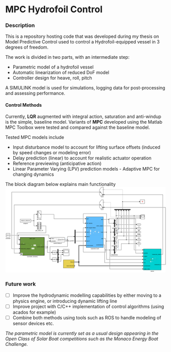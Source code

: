 # MPC Hydrofoil Control

### Description

This is a repository hosting code that was developed during my thesis on Model Predictive Control used to control a Hydrofoil-equipped vessel in 3 degrees of freedom.

The work is divided in two parts, with an intermediate step:
- Parametric model of a hydrofoil vessel
- Automatic linearization of reduced DoF model
- Controller design for heave, roll, pitch

A SIMULINK model is used for simulations, logging data for post-processing and assessing performance. 

#### Control Methods
Currently, **LQR** augmented with integral action, saturation and anti-windup is the simple, baseline model.
Variants of **MPC** developed using the Matlab MPC Toolbox were tested and compared against the baseline model.

Tested MPC models include
- Input disturbance model to account for lifting surface offsets (induced by speed changes or modeling error)
- Delay prediction (linear) to account for realistic actuator operation
- Reference previewing (anticipative action)
- Linear Parameter Varying (LPV) prediction models - Adaptive MPC for changing dynamics

The block diagram below explains main functionality
![System Diagram](figures/developed_environment.svg)

### Future work
- [ ] Improve the hydrodynamic modelling capabilities by either moving to a physics engine, or introducing dynamic lifting line
- [ ] Improve project with C/C++ implementation of control algorithms (using acados for example)
- [ ] Combine both methods using tools such as ROS to handle modeling of sensor devices etc.

_The parametric model is currently set as a usual design appearing in the Open Class of Solar Boat competitions such as the Monaco Energy Boat Challenge._
